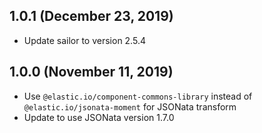 ## 1.0.1 (December 23, 2019)

* Update sailor to version 2.5.4
## 1.0.0 (November 11, 2019)

* Use `@elastic.io/component-commons-library` instead of `@elastic.io/jsonata-moment` for JSONata transform
* Update to use JSONata version 1.7.0
